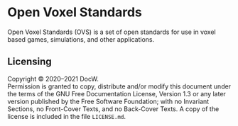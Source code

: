 # Open Voxel Standards

Open Voxel Standards (OVS) is a set of open standards for use in voxel
based games, simulations, and other applications.

## Licensing

Copyright &copy;  2020&ndash;2021  DocW.\
Permission is granted to copy, distribute and/or modify this document
under the terms of the GNU Free Documentation License, Version 1.3 or
any later version published by the Free Software Foundation; with no
Invariant Sections, no Front-Cover Texts, and no Back-Cover Texts. A
copy of the license is included in the file `LICENSE.md`.
